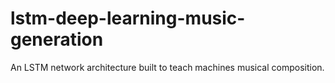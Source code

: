 # lstm-deep-learning-music-generation
An LSTM network architecture built to teach machines musical composition.
